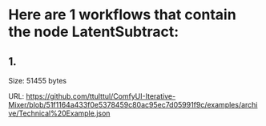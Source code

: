 # Here are 1 workflows that contain the node LatentSubtract:

## 1. 

Size: 51455 bytes

URL: https://github.com/ttulttul/ComfyUI-Iterative-Mixer/blob/51f1164a433f0e5378459c80ac95ec7d05991f9c/examples/archive/Technical%20Example.json


